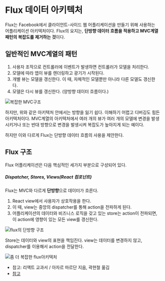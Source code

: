 # Flux 데이터 아키텍처

Flux는 Facebook에서 클라이언트-사이드 웹 어플리케이션을 만들기 위해 사용하는 어플리케이션 아키텍처이다.
Flux의 요지는, **단방향 데이터 흐름을 적용하고 MVC계열 패턴의 복잡도를 제거하는 것**이다.

## 일반적인 MVC계열의 패턴
1. 사용자 조작으로 컨트롤러에 이벤트가 발생하면 컨트롤러가 모델을 처리한다.
2. 모델에 따라 앱이 뷰를 렌더링하고 광기가 시작된다.
3. 개별 뷰는 모델을 갱신한다. 이 때, 자체적인 모델뿐만 아니라 다른 모델도 갱신한다.
4. 모델은 다시 뷰를 갱신한다. (양방향 데이터 흐름이다.)

![복잡한 MVC구조](http://gnujoow.github.io/images/dev/5/1.png)

하지만, 위와 같은 아키텍처 안에서는 방향을 잃기 쉽다. 이해하기 어렵고 디버깅도 힘든 아키텍처이다.
MVC계열의 아키텍처에서 여러 개의 뷰가 여러 개의 모델에 변경을 발생시키거나 또는 반대 방향으로 변경을 발생시켜 복잡도가 높아지게 되는 예이다.


하지만 이와 다르게 Flux는 단방향 데이터 흐름의 사용을 제안한다.

## Flux 구조
Flux 어플리케이션은 다음 핵심적인 세가지 부분으로 구성되어 있다.
##### Dispatcher, Stores, Views(React 컴포넌트)

Flux는 MVC와 다르게 **단방향**으로 데이터가 흐른다.

1. React view에서 사용자가 상호작용을 한다.
2. 이 때, view는 중앙의 dispatcher를 통해 action을 전파하게 된다.
3. 어플리케이션의 데이터와 비즈니스 로직을 갖고 있는 store는 action이 전파되면, 이 action에 영향이 있는 모든 view를 갱신한다.

![flux의 단방향 구조](https://haruair.github.io/flux/img/flux-simple-f8-diagram-1300w.png)

Store는 데이터와 view의 표현을 책임진다. view는 데이터를 변경하지 않고, dispatcher를 이용해서 action을 전달한다.

![좀 더 복잡한 flux아키텍처](https://66.media.tumblr.com/eeab519ae5a83261728699f2c684b730/tumblr_inline_nrb9kb1Rxc1skvdct_540.png)

- 참고: 리액트 교과서 / 아자르 마르단 지음, 곽현철 옮김
- [참고](https://haruair.github.io/flux/docs/overview.html)
